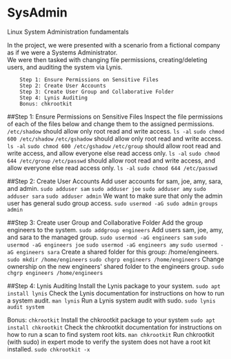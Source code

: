 # SysAdmin
Linux System Administration fundamentals

In the project, we were presented with a scenario from a fictional company as if we were a Systems Administrator.  
We were then tasked with changing file permissions, creating/deleting users, and auditing the system via Lynis.

        Step 1: Ensure Permissions on Sensitive Files
        Step 2: Create User Accounts
        Step 3: Create User Group and Collaborative Folder
        Step 4: Lynis Auditing
        Bonus: chkrootkit

##Step 1: Ensure Permissions on Sensitive Files
  Inspect the file permissions of each of the files below and change them to the assigned permissions. 
    `/etc/shadow` should allow only root read and write access.
      `ls -al`
      `sudo chmod 600 /etc/shadow`
    `/etc/gshadow` should allow only root read and write access.
      `ls -al`
      `sudo chmod 600 /etc/gshadow`
    `/etc/group` should allow root read and write access, and allow everyone else read access only.
      `ls -al`
      `sudo chmod 644 /etc/group`
    `/etc/passwd` should allow root read and write access, and allow everyone else read access only.
      `ls -al`
      `sudo chmod 644 /etc/passwd` 
      
##Step 2: Create User Accounts
  Add user accounts for sam, joe, amy, sara, and admin.
    `sudo adduser sam`
    `sudo adduser joe`
    `sudo adduser amy`
    `sudo adduser sara`
    `sudo adduser admin`
  We want to make sure that only the admin user has general sudo group access. 
    `sudo usermod -aG sudo admin` 
    `groups admin`
    
##Step 3: Create user Group and Collaborative Folder
  Add the group engineers to the system.
    `sudo addgroup engineers`
  Add users sam, joe, amy, and sara to the managed group.
    `sudo usermod -aG engineers sam`
    `sudo usermod -aG engineers joe`
    `sudo usermod -aG engineers amy`
    `sudo usermod -aG engineers sara`
  Create a shared folder for this group: /home/engineers.
    `sudo mkdir /home/engineers`
    `sudo chgrp engineers /home/engineers`
  Change ownership on the new engineers' shared folder to the engineers group.
    `sudo chgrp engineers /home/engineers`
    
##Step 4: Lynis Auditing
  Install the Lynis package to your system.
    `sudo apt install lynis`
  Check the Lynis documentation for instructions on how to run a system audit.
    `man lynis`
  Run a Lynis system audit with sudo.
    `sudo lynis audit system`
    
Bonus: `chkrootkit`
  Install the chkrootkit package to your system
    `sudo apt install chkrootkit`
  Check the chkrootkit documentation for instructions on how to run a scan to find system root kits.
    `man chkrootkit`
  Run chkrootkit (with sudo) in expert mode to verify the system does not have a root kit installed.
    `sudo chkrootkit -x`
 
